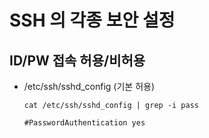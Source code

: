 # SSH 의 각종 보안 설정
## ID/PW 접속 허용/비허용
- /etc/ssh/sshd_config (기본 허용)
  ```
  cat /etc/ssh/sshd_config | grep -i pass

  #PasswordAuthentication yes
  ```

